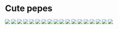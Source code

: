 # Cute pepes
![](apu/addicted.jpg)
![](apu/adventure.jpg)
![](apu/apu-and-boomer.png)
![](apu/apu.png)
![](apu/bed.png)
![](apu/blush.jpg)
![](apu/cars.jpg)
![](apu/chicken.png)
![](apu/cozy.jpeg)
![](apu/darkness.jpg)
![](apu/depressed.png)
![](apu/hug.png)
![](apu/kpal5vbl7xv71.jpg)
![](apu/meme.png)
![](apu/milk.png)
![](apu/pepe.png)
![](apu/pizza.png)
![](apu/thinking.png)
